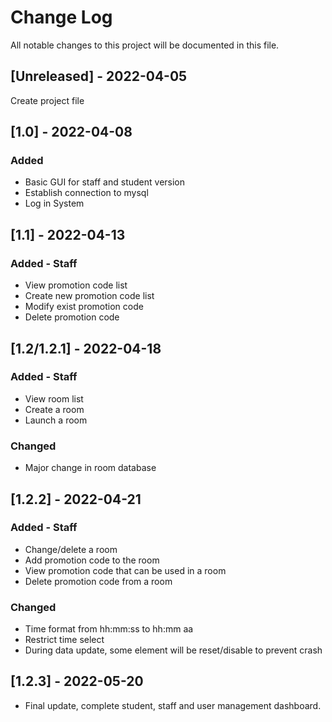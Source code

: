 # Change Log
All notable changes to this project will be documented in this file.

## [Unreleased] - 2022-04-05
Create project file<br/>

## [1.0] - 2022-04-08
### Added
- Basic GUI for staff and student version<br/>
- Establish connection to mysql<br/>
- Log in System<br/>

## [1.1] - 2022-04-13
### Added - Staff
- View promotion code list<br/>
- Create new promotion code list<br/>
- Modify exist promotion code<br/>
- Delete promotion code<br/>

## [1.2/1.2.1] - 2022-04-18
### Added - Staff
- View room list<br/>
- Create a room<br/>
- Launch a room<br/>
### Changed
- Major change in room database<br/>

## [1.2.2] - 2022-04-21
### Added - Staff
- Change/delete a room<br/>
- Add promotion code to the room<br/>
- View promotion code that can be used in a room<br/>
- Delete promotion code from a room<br/>
### Changed
- Time format from hh:mm:ss to hh:mm aa<br/>
- Restrict time select<br/>
- During data update, some element will be reset/disable to prevent crash<br/>

## [1.2.3] - 2022-05-20
- Final update, complete student, staff and user management dashboard.
